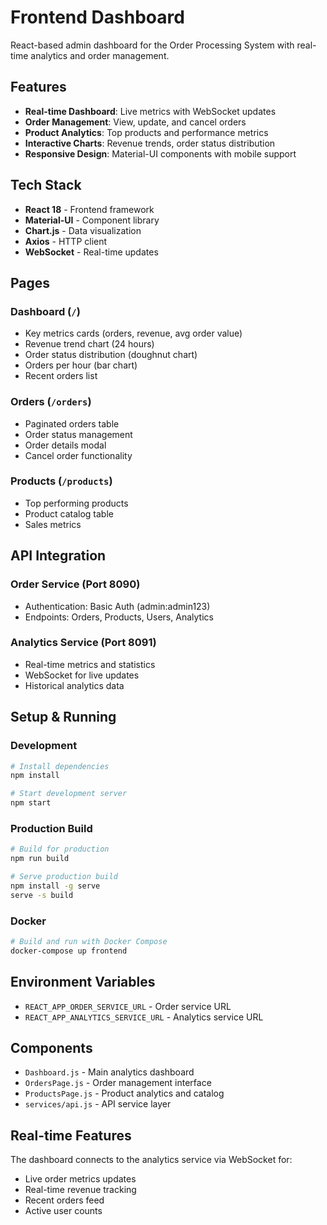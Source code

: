 # Frontend Dashboard

React-based admin dashboard for the Order Processing System with real-time analytics and order management.

## Features

- **Real-time Dashboard**: Live metrics with WebSocket updates
- **Order Management**: View, update, and cancel orders
- **Product Analytics**: Top products and performance metrics
- **Interactive Charts**: Revenue trends, order status distribution
- **Responsive Design**: Material-UI components with mobile support

## Tech Stack

- **React 18** - Frontend framework
- **Material-UI** - Component library
- **Chart.js** - Data visualization
- **Axios** - HTTP client
- **WebSocket** - Real-time updates

## Pages

### Dashboard (`/`)
- Key metrics cards (orders, revenue, avg order value)
- Revenue trend chart (24 hours)
- Order status distribution (doughnut chart)
- Orders per hour (bar chart)
- Recent orders list

### Orders (`/orders`)
- Paginated orders table
- Order status management
- Order details modal
- Cancel order functionality

### Products (`/products`)
- Top performing products
- Product catalog table
- Sales metrics

## API Integration

### Order Service (Port 8090)
- Authentication: Basic Auth (admin:admin123)
- Endpoints: Orders, Products, Users, Analytics

### Analytics Service (Port 8091)
- Real-time metrics and statistics
- WebSocket for live updates
- Historical analytics data

## Setup & Running

### Development
```bash
# Install dependencies
npm install

# Start development server
npm start
```

### Production Build
```bash
# Build for production
npm run build

# Serve production build
npm install -g serve
serve -s build
```

### Docker
```bash
# Build and run with Docker Compose
docker-compose up frontend
```

## Environment Variables

- `REACT_APP_ORDER_SERVICE_URL` - Order service URL
- `REACT_APP_ANALYTICS_SERVICE_URL` - Analytics service URL

## Components

- `Dashboard.js` - Main analytics dashboard
- `OrdersPage.js` - Order management interface
- `ProductsPage.js` - Product analytics and catalog
- `services/api.js` - API service layer

## Real-time Features

The dashboard connects to the analytics service via WebSocket for:
- Live order metrics updates
- Real-time revenue tracking
- Recent orders feed
- Active user counts
